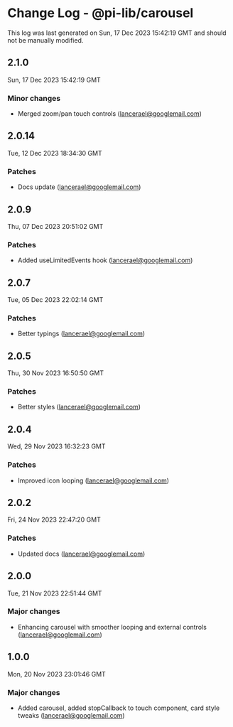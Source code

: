 # Change Log - @pi-lib/carousel

This log was last generated on Sun, 17 Dec 2023 15:42:19 GMT and should not be manually modified.

<!-- Start content -->

## 2.1.0

Sun, 17 Dec 2023 15:42:19 GMT

### Minor changes

- Merged zoom/pan touch controls (lancerael@googlemail.com)

## 2.0.14

Tue, 12 Dec 2023 18:34:30 GMT

### Patches

- Docs update (lancerael@googlemail.com)

## 2.0.9

Thu, 07 Dec 2023 20:51:02 GMT

### Patches

- Added useLimitedEvents hook (lancerael@googlemail.com)

## 2.0.7

Tue, 05 Dec 2023 22:02:14 GMT

### Patches

- Better typings (lancerael@googlemail.com)

## 2.0.5

Thu, 30 Nov 2023 16:50:50 GMT

### Patches

- Better styles (lancerael@googlemail.com)

## 2.0.4

Wed, 29 Nov 2023 16:32:23 GMT

### Patches

- Improved icon looping (lancerael@googlemail.com)

## 2.0.2

Fri, 24 Nov 2023 22:47:20 GMT

### Patches

- Updated docs (lancerael@googlemail.com)

## 2.0.0

Tue, 21 Nov 2023 22:51:44 GMT

### Major changes

- Enhancing carousel with smoother looping and external controls (lancerael@googlemail.com)

## 1.0.0

Mon, 20 Nov 2023 23:01:46 GMT

### Major changes

- Added carousel, added stopCallback to touch component, card style tweaks (lancerael@googlemail.com)
